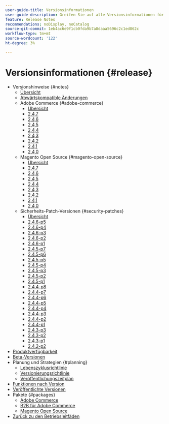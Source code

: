 ```yaml
---
user-guide-title: Versionsinformationen
user-guide-description: Greifen Sie auf alle Versionsinformationen für Adobe Commerce-Patches und -Dienste an einem Ort zu.
feature: Release Notes
recommendations: noDisplay, noCatalog
source-git-commit: 1eb4ac6e9f1cb0fda9b7a8daaa5696c2c1ed862c
workflow-type: tm+mt
source-wordcount: '122'
ht-degree: 3%

---
```



# Versionsinformationen {#release}

- Versionshinweise {#notes}
   - [Übersicht](release-notes/overview.md)
   - [Abwärtskompatible Änderungen](backward-incompatible-changes.md)
   - Adobe Commerce {#adobe-commerce}
      - [Übersicht](release-notes/commerce/overview.md)
      - [2,4,7](release-notes/commerce/2-4-7.md)
      - [2,4,6](release-notes/commerce/2-4-6.md)
      - [2,4,5](release-notes/commerce/2-4-5.md)
      - [2,4,4](release-notes/commerce/2-4-4.md)
      - [2,4,3](release-notes/commerce/2-4-3.md)
      - [2,4,2](release-notes/commerce/2-4-2.md)
      - [2,4,1](release-notes/commerce/2-4-1.md)
      - [2,4,0](release-notes/commerce/2-4-0.md)
   - Magento Open Source {#magento-open-source}
      - [Übersicht](release-notes/open-source/overview.md)
      - [2,4,7](release-notes/open-source/2-4-7.md)
      - [2,4,6](release-notes/open-source/2-4-6.md)
      - [2,4,5](release-notes/open-source/2-4-5.md)
      - [2,4,4](release-notes/open-source/2-4-4.md)
      - [2,4,3](release-notes/open-source/2-4-3.md)
      - [2,4,2](release-notes/open-source/2-4-2.md)
      - [2,4,1](release-notes/open-source/2-4-1.md)
      - [2,4,0](release-notes/open-source/2-4-0.md)
   - Sicherheits-Patch-Versionen {#security-patches}
      - [Übersicht](release-notes/security/overview.md)
      - [2.4.6-p5](release-notes/security/2-4-6-p5.md)
      - [2.4.6-p4](release-notes/security/2-4-6-p4.md)
      - [2.4.6-p3](release-notes/security/2-4-6-p3.md)
      - [2.4.6-p2](release-notes/security/2-4-6-p2.md)
      - [2.4.6-p1](release-notes/security/2-4-6-p1.md)
      - [2.4.5-p7](release-notes/security/2-4-5-p7.md)
      - [2.4.5-p6](release-notes/security/2-4-5-p6.md)
      - [2.4.5-p5](release-notes/security/2-4-5-p5.md)
      - [2.4.5-p4](release-notes/security/2-4-5-p4.md)
      - [2.4.5-p3](release-notes/security/2-4-5-p3.md)
      - [2.4.5-p2](release-notes/security/2-4-5-p2.md)
      - [2.4.5-p1](release-notes/security/2-4-5-p1.md)
      - [2.4.4-p8](release-notes/security/2-4-4-p8.md)
      - [2.4.4-p7](release-notes/security/2-4-4-p7.md)
      - [2.4.4-p6](release-notes/security/2-4-4-p6.md)
      - [2.4.4-p5](release-notes/security/2-4-4-p5.md)
      - [2.4.4-p4](release-notes/security/2-4-4-p4.md)
      - [2.4.4-p3](release-notes/security/2-4-4-p3.md)
      - [2.4.4-p2](release-notes/security/2-4-4-p2.md)
      - [2.4.4-p1](release-notes/security/2-4-4-p1.md)
      - [2.4.3-p3](release-notes/security/2-4-3-p3.md)
      - [2.4.3-p2](release-notes/security/2-4-3-p2.md)
      - [2.4.3-p1](release-notes/security/2-4-3-p1.md)
      - [2.4.2-p2](release-notes/security/2-4-2-p2.md)
- [Produktverfügbarkeit](product-availability.md)
- [Beta-Versionen](beta.md)
- Planung und Strategien {#planning}
   - [Lebenszyklusrichtlinie](lifecycle-policy.md)
   - [Versionierungsrichtlinie](versioning-policy.md)
   - [Veröffentlichungszeitplan](schedule.md)
- [Funktionen nach Version](features.md)
- [Veröffentlichte Versionen](versions.md)
- Pakete {#packages}
   - [Adobe Commerce](packages/adobe-commerce.md)
   - [B2B für Adobe Commerce](packages/adobe-commerce-b2b.md)
   - [Magento Open Source](packages/magento-open-source.md)
- [Zurück zu den Betriebsleitfäden](https://experienceleague.adobe.com/docs/commerce-operations/operational-guides/home.html)
